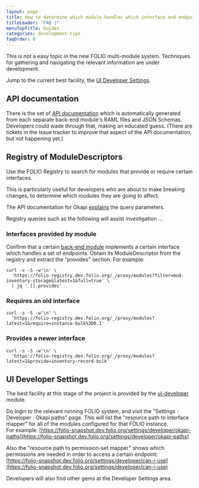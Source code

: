 ```yaml
---
layout: page
title: How to determine which module handles which interface and endpoint
titleLeader: "FAQ |"
menuTopTitle: Guides
categories: development-tips
faqOrder: 8
---
```


This is not a easy topic in the new FOLIO multi-module system.
Techniques for gathering and navigating the relevant information are under development.

Jump to the current best facility, the [UI Developer Settings](#ui-developer-settings).

## API documentation

There is the set of [API documentation](/reference/api/) which is automatically generated from each separate back-end module's RAML files and JSON Schemas.
Developers could wade through that, making an educated guess.
(There are tickets in the Issue tracker to improve that aspect of the API documentation, but not happening yet.)

## Registry of ModuleDescriptors

Use the FOLIO Registry to search for modules that provide or require certain interfaces.

This is particularly useful for developers who are about to make breaking changes, to determine which modules they are going to affect.

The API documentation for Okapi [explains](https://s3.amazonaws.com/foliodocs/api/okapi/p/okapi.html#proxy_modules_get) the query parameters.

Registry queries such as the following will assist investigation ...

### Interfaces provided by module

Confirm that a certain [back-end module](/source-code/map/#backend-mod) implements a certain interface which handles a set of endpoints.
Obtain its ModuleDescriptor from the registry and extract the "provides" section.
For example:

```
curl -s -S -w'\n' \
  'https://folio-registry.dev.folio.org/_/proxy/modules?filter=mod-inventory-storage&latest=1&full=true' \
  | jq '.[].provides'
```

### Requires an old interface

```
curl -s -S -w'\n' \
  'https://folio-registry.dev.folio.org/_/proxy/modules?latest=1&require=instance-bulk%3D0.1'
```

### Provides a newer interface

```
curl -s -S -w'\n' \
  'https://folio-registry.dev.folio.org/_/proxy/modules?latest=1&provide=inventory-record-bulk'
```

## UI Developer Settings

The best facility at this stage of the project is provided by the [ui-developer](/source-code/map/#ui-developer) module.

Do login to the relevant running FOLIO system, and visit the "Settings : Developer : Okapi paths" page.
This will list the "resource path to interface mapper" for all of the modules configured for that FOLIO instance.<br/>
For example: [https://folio-snapshot.dev.folio.org/settings/developer/okapi-paths](https://folio-snapshot.dev.folio.org/settings/developer/okapi-paths)

Also the "resource path to permission-set mapper" shows which permissions are needed in order to access a certain endpoint:<br/>
[https://folio-snapshot.dev.folio.org/settings/developer/can-i-use](https://folio-snapshot.dev.folio.org/settings/developer/can-i-use)

Developers will also find other gems at the Developer Settings area.

